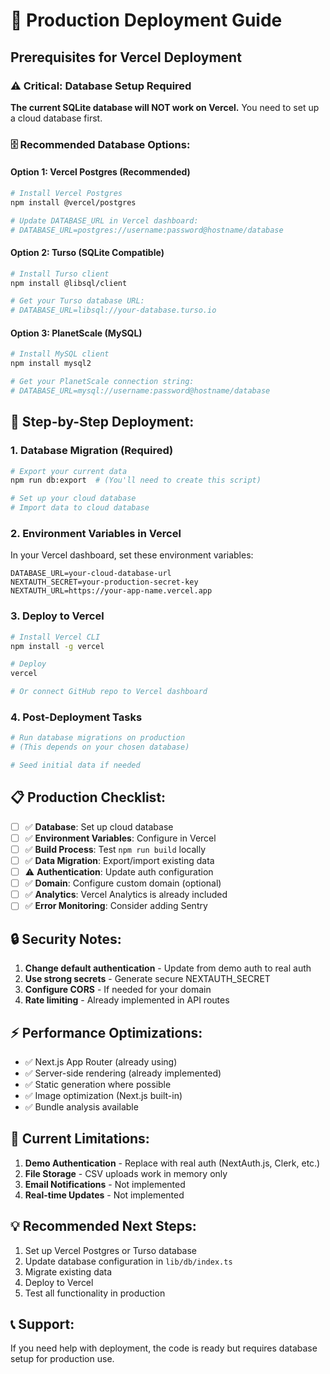 # 🚀 Production Deployment Guide

## Prerequisites for Vercel Deployment

### ⚠️ **Critical: Database Setup Required**

**The current SQLite database will NOT work on Vercel.** You need to set up a cloud database first.

### 🗄️ **Recommended Database Options:**

#### Option 1: **Vercel Postgres** (Recommended)
```bash
# Install Vercel Postgres
npm install @vercel/postgres

# Update DATABASE_URL in Vercel dashboard:
# DATABASE_URL=postgres://username:password@hostname/database
```

#### Option 2: **Turso** (SQLite Compatible)
```bash
# Install Turso client
npm install @libsql/client

# Get your Turso database URL:
# DATABASE_URL=libsql://your-database.turso.io
```

#### Option 3: **PlanetScale** (MySQL)
```bash
# Install MySQL client
npm install mysql2

# Get your PlanetScale connection string:
# DATABASE_URL=mysql://username:password@hostname/database
```

## 🔧 **Step-by-Step Deployment:**

### 1. **Database Migration** (Required)

```bash
# Export your current data
npm run db:export  # (You'll need to create this script)

# Set up your cloud database
# Import data to cloud database
```

### 2. **Environment Variables in Vercel**

In your Vercel dashboard, set these environment variables:

```env
DATABASE_URL=your-cloud-database-url
NEXTAUTH_SECRET=your-production-secret-key
NEXTAUTH_URL=https://your-app-name.vercel.app
```

### 3. **Deploy to Vercel**

```bash
# Install Vercel CLI
npm install -g vercel

# Deploy
vercel

# Or connect GitHub repo to Vercel dashboard
```

### 4. **Post-Deployment Tasks**

```bash
# Run database migrations on production
# (This depends on your chosen database)

# Seed initial data if needed
```

## 📋 **Production Checklist:**

- [ ] ✅ **Database**: Set up cloud database
- [ ] ✅ **Environment Variables**: Configure in Vercel
- [ ] ✅ **Build Process**: Test `npm run build` locally
- [ ] ✅ **Data Migration**: Export/import existing data
- [ ] ⚠️ **Authentication**: Update auth configuration
- [ ] ✅ **Domain**: Configure custom domain (optional)
- [ ] ✅ **Analytics**: Vercel Analytics is already included
- [ ] ✅ **Error Monitoring**: Consider adding Sentry

## 🔒 **Security Notes:**

1. **Change default authentication** - Update from demo auth to real auth
2. **Use strong secrets** - Generate secure NEXTAUTH_SECRET
3. **Configure CORS** - If needed for your domain
4. **Rate limiting** - Already implemented in API routes

## ⚡ **Performance Optimizations:**

- ✅ Next.js App Router (already using)
- ✅ Server-side rendering (already implemented)  
- ✅ Static generation where possible
- ✅ Image optimization (Next.js built-in)
- ✅ Bundle analysis available

## 🚨 **Current Limitations:**

1. **Demo Authentication** - Replace with real auth (NextAuth.js, Clerk, etc.)
2. **File Storage** - CSV uploads work in memory only
3. **Email Notifications** - Not implemented
4. **Real-time Updates** - Not implemented

## 💡 **Recommended Next Steps:**

1. Set up Vercel Postgres or Turso database
2. Update database configuration in `lib/db/index.ts`
3. Migrate existing data
4. Deploy to Vercel
5. Test all functionality in production

## 📞 **Support:**

If you need help with deployment, the code is ready but requires database setup for production use.

